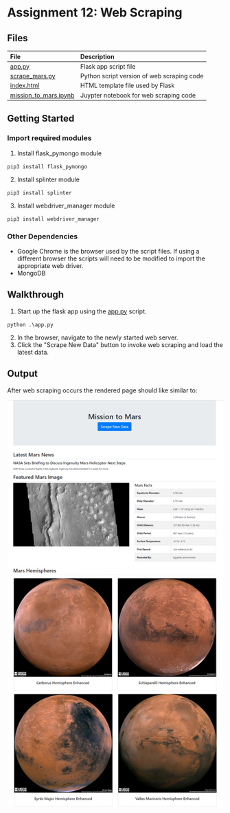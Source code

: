 # Assignment 12: Web Scraping

## Files
| File     | Description |
|:---------|:------------|
[app.py](app.py) | Flask app script file
[scrape_mars.py](scrape_mars.py) | Python script version of web scraping code
[index.html](templates/index.html) | HTML template file used by Flask
[mission_to_mars.ipynb](mission_to_mars.ipynb) | Juypter notebook for web scraping code


## Getting Started
### Import required modules
1. Install flask_pymongo module
```
pip3 install flask_pymongo
```
2. Install splinter module
```
pip3 install splinter
```
3. Install webdriver_manager module
```
pip3 install webdriver_manager
```
### Other Dependencies
* Google Chrome is the browser used by the script files. If using a different browser the scripts will need to be modified to import the appropriate web driver.
* MongoDB


## Walkthrough
1. Start up the flask app using the [app.py](app.py) script.
```
python .\app.py
```
2. In the browser, navigate to the newly started web server.
3. Click the "Scrape New Data" button to invoke web scraping and load the latest data.


## Output
After web scraping occurs the rendered page should like similar to:

![screenshot](images/screenshot.png)